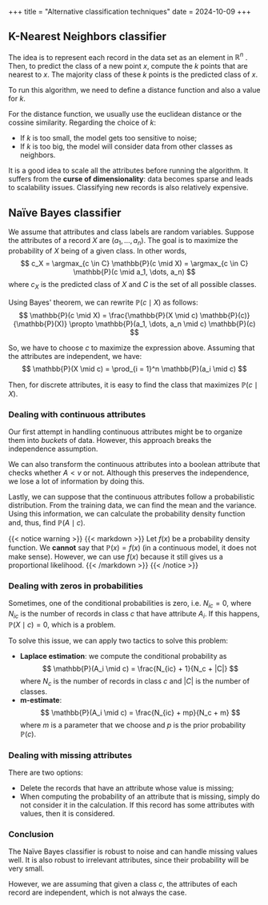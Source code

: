 +++
title = "Alternative classification techniques"
date = 2024-10-09
+++

## K-Nearest Neighbors classifier

The idea is to represent each record in the data set as an element in $\mathbb{R}^n$ $\DeclareMathOperator*{\argmax}{arg \,max \,} \DeclareMathOperator*{\argmin}{arg \,min \,}$.
Then, to predict the class of a new point $x$, compute the $k$ points that are nearest to $x$.
The majority class of these $k$ points is the predicted class of $x$.

To run this algorithm, we need to define a distance function and also a value for $k$.

For the distance function, we usually use the euclidean distance or the cossine similarity.
Regarding the choice of $k$:
- If $k$ is too small, the model gets too sensitive to noise;
- If $k$ is too big, the model will consider data from other classes as neighbors.

It is a good idea to scale all the attributes before running the algorithm.
It suffers from the **curse of dimensionality**: data becomes sparse and leads to scalability issues.
Classifying new records is also relatively expensive.

## Naïve Bayes classifier

We assume that attributes and class labels are random variables.
Suppose the attributes of a record $X$ are $(a_1, \dots, a_n)$.
The goal is to maximize the probability of $X$ being of a given class.
In other words,
$$
c_X = \argmax_{c \in C} \mathbb{P}(c \mid X) = \argmax_{c \in C} \mathbb{P}(c \mid a_1, \dots, a_n)
$$
where $c_X$ is the predicted class of $X$ and $C$ is the set of all possible classes.

Using Bayes' theorem, we can rewrite $\mathbb{P}(c \mid X)$ as follows:
$$
\mathbb{P}(c \mid X) = \frac{\mathbb{P}(X \mid c) \mathbb{P}(c)}{\mathbb{P}(X)} \propto \mathbb{P}(a_1, \dots, a_n \mid c) \mathbb{P}(c)
$$

So, we have to choose $c$ to maximize the expression above.
Assuming that the attributes are independent, we have:
$$
\mathbb{P}(X \mid c) = \prod_{i = 1}^n \mathbb{P}(a_i \mid c)
$$

Then, for discrete attributes, it is easy to find the class that maximizes $\mathbb{P}(c \mid X)$.

### Dealing with continuous attributes

Our first attempt in handling continuous attributes might be to organize them into *buckets* of data.
However, this approach breaks the independence assumption.

We can also transform the continuous attributes into a boolean attribute that checks whether $A < v$ or not.
Although this preserves the independence, we lose a lot of information by doing this.

Lastly, we can suppose that the continuous attributes follow a probabilistic distribution.
From the training data, we can find the mean and the variance.
Using this information, we can calculate the probability density function and, thus, find $\mathbb{P}(A \mid c)$.

{{< notice warning >}}
{{< markdown >}}
Let $f(x)$ be a probability density function.
We **cannot** say that $\mathbb{P}(x) = f(x)$ (in a continuous model, it does not make sense).
However, we can use $f(x)$ because it still gives us a proportional likelihood.
{{< /markdown >}}
{{< /notice >}}

### Dealing with zeros in probabilities

Sometimes, one of the conditional probabilities is zero, i.e. $N_{ic} = 0$, where $N_{ic}$ is the number of records in class $c$ that have attribute $A_i$.
If this happens, $\mathbb{P}(X \mid c) = 0$, which is a problem.

To solve this issue, we can apply two tactics to solve this problem:
- **Laplace estimation**: we compute the conditional probability as
$$
\mathbb{P}(A_i \mid c) = \frac{N_{ic} + 1}{N_c + |C|}
$$
where $N_c$ is the number of records in class $c$ and $|C|$ is the number of classes.
- **m-estimate**:
$$
\mathbb{P}(A_i \mid c) = \frac{N_{ic} + mp}{N_c + m}
$$
where $m$ is a parameter that we choose and $p$ is the prior probability $\mathbb{P}(c)$.

### Dealing with missing attributes

There are two options:
- Delete the records that have an attribute whose value is missing;
- When computing the probability of an attribute that is missing, simply do not consider it in the calculation. If this record has some attributes with values, then it is considered.

### Conclusion

The Naïve Bayes classifier is robust to noise and can handle missing values well.
It is also robust to irrelevant attributes, since their probability will be very small.

However, we are assuming that given a class $c$, the attributes of each record are independent, which is not always the case.
